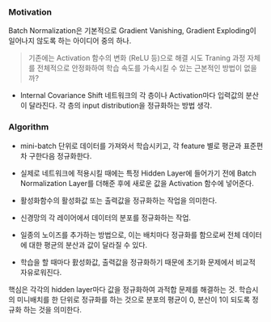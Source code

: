 ### Motivation

Batch Normalization은 기본적으로 Gradient Vanishing, Gradient Exploding이 일어나지 않도록 하는 아이디어 중의 하나.
> 기존에는 Activation 함수의 변화 (ReLU 등)으로 해결 시도
Traning 과정 자체를 전체적으로 안정화하여 학습 속도를 가속시킬 수 있는 근본적인 방법이 없을까?

- Internal Covariance Shift
네트워크의 각 층이나 Activation마다 입력값의 분산이 달라진다. 
각 층의 input distribution을 정규화하는 방법 생각.

### Algorithm

- mini-batch 단위로 데이터를 가져와서 학습시키고, 각 feature 별로 평균과 표준편차 구한다음 정규화한다.

- 실제로 네트워크에 적용시킬 때에는 특정 Hidden Layer에 들어가기 전에 Batch Normalization Layer를 더해준 후에 
새로운 값을 Activation 함수에 넣어준다.

- 활성화함수의 활성화값 또는 출력값을 정규화하는 작업을 의미한다.
- 신경망의 각 레이어에서 데이터의 분포를 정규화하는 작업. 
- 일종의 노이즈를 추가하는 방법으로, 이는 배치마다 정규화를 함으로써 전체 데이터에 대한 평균의 분산과 값이 달라질 수 있다. 
- 학습을 할 때마다 홠성화값, 출력값을 정규화하기 때문에 초기화 문제에서 비교적 자유로워진다.

핵심은 각각의 hidden layer마다 값을 정규화하여 과적합 문제를 해결하는 것.
학습시의 미니배치를 한 단위로 정규화를 하는 것으로 분포의 평균이 0, 분산이 1이 되도록 정규화 하는 것을 의미한다. 


